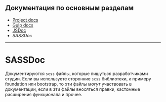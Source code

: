 ## Документация по основным разделам

- [Project docs](../html/index.html)
- [Gulp docs](../gulp/index.html)
- [JSDoc](../jsdoc/index.html)
- *SASSDoc*

-----

# SASSDoc


Документируются `scss` файлы, которые пишуться разработчиками студии. Если вы используете сторонние `scss` библиотеки, к примеру foundation или bootstrap, то эти файлы *могут* участвовать в документации, если в эти файлы вносяться правки, кастомные расширения функционала и прочее.
